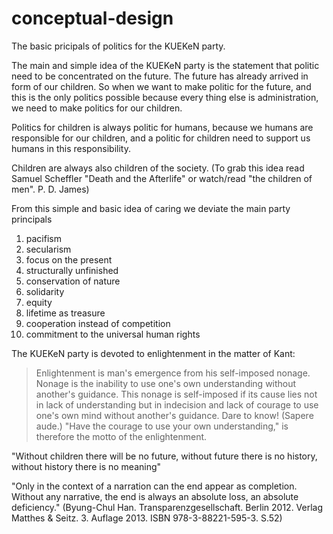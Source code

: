 # conceptual-design
The basic pricipals of politics for the KUEKeN party.

The main and simple idea of the KUEKeN party is the statement that politic need to be concentrated on the future. The future has already arrived in form of our children. So when we want to make politic for the future, and this is the only politics possible because every thing else is administration, we need to make politics for our children. 

Politics for children is always politic for humans, because we humans are responsible for our children, and a politic for children need to support us humans in this responsibility.

Children are always also children of the society. (To grab this idea read Samuel Scheffler "Death and the Afterlife" or watch/read "the children of men". P. D. James) 

From this simple and basic idea of caring we deviate the main party principals

1. pacifism
2. secularism
3. focus on the present
4. structurally unfinished
5. conservation of nature
6. solidarity
7. equity
8. lifetime as treasure
9. cooperation instead of competition 
10. commitment to the universal human rights


The KUEKeN party is devoted to enlightenment in the matter of Kant:

>Enlightenment is man's emergence from his self-imposed nonage. Nonage is the inability to use one's own understanding without another's guidance. This nonage is self-imposed if its cause lies not in lack of understanding but in indecision and lack of courage to use one's own mind without another's guidance. Dare to know! (Sapere aude.) "Have the courage to use your own understanding," is therefore the motto of the enlightenment. 


"Without children there will be no future, without future there is no history, without history there is no meaning" 

"Only in the context of a narration can the end appear as completion. Without any narrative, the end is always an absolute loss, an absolute deficiency." (Byung-Chul Han. Transparenzgesellschaft. Berlin 2012. Verlag Matthes & Seitz. 3. Auflage 2013. ISBN 978-3-88221-595-3. S.52)